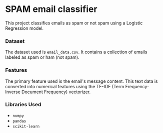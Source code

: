 # SPAM email classifier

This project classifies emails as spam or not spam using a Logistic Regression model.

### Dataset

The dataset used is `email_data.csv`. It contains a collection of emails labeled as spam or ham (not spam).

### Features

The primary feature used is the email's message content. This text data is converted into numerical features using the TF-IDF (Term Frequency-Inverse Document Frequency) vectorizer.

### Libraries Used

- `numpy`
- `pandas`
- `scikit-learn`
